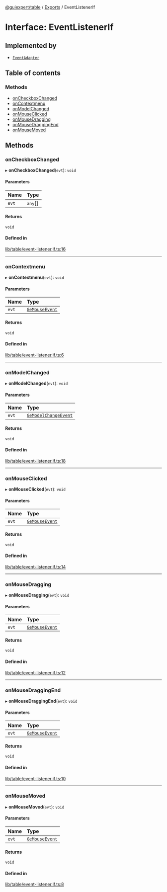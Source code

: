 [@guiexpert/table](../README.md) / [Exports](../modules.md) / EventListenerIf

# Interface: EventListenerIf

## Implemented by

- [`EventAdapter`](../classes/EventAdapter.md)

## Table of contents

### Methods

- [onCheckboxChanged](EventListenerIf.md#oncheckboxchanged)
- [onContextmenu](EventListenerIf.md#oncontextmenu)
- [onModelChanged](EventListenerIf.md#onmodelchanged)
- [onMouseClicked](EventListenerIf.md#onmouseclicked)
- [onMouseDragging](EventListenerIf.md#onmousedragging)
- [onMouseDraggingEnd](EventListenerIf.md#onmousedraggingend)
- [onMouseMoved](EventListenerIf.md#onmousemoved)

## Methods

### onCheckboxChanged

▸ **onCheckboxChanged**(`evt`): `void`

#### Parameters

| Name | Type |
| :------ | :------ |
| `evt` | `any`[] |

#### Returns

`void`

#### Defined in

[lib/table/event-listener.if.ts:16](https://github.com/guiexperttable/ge-table/blob/65d38fc/libs/table/src/lib/table/event-listener.if.ts#L16)

___

### onContextmenu

▸ **onContextmenu**(`evt`): `void`

#### Parameters

| Name | Type |
| :------ | :------ |
| `evt` | [`GeMouseEvent`](../classes/GeMouseEvent.md) |

#### Returns

`void`

#### Defined in

[lib/table/event-listener.if.ts:6](https://github.com/guiexperttable/ge-table/blob/65d38fc/libs/table/src/lib/table/event-listener.if.ts#L6)

___

### onModelChanged

▸ **onModelChanged**(`evt`): `void`

#### Parameters

| Name | Type |
| :------ | :------ |
| `evt` | [`GeModelChangeEvent`](../classes/GeModelChangeEvent.md) |

#### Returns

`void`

#### Defined in

[lib/table/event-listener.if.ts:18](https://github.com/guiexperttable/ge-table/blob/65d38fc/libs/table/src/lib/table/event-listener.if.ts#L18)

___

### onMouseClicked

▸ **onMouseClicked**(`evt`): `void`

#### Parameters

| Name | Type |
| :------ | :------ |
| `evt` | [`GeMouseEvent`](../classes/GeMouseEvent.md) |

#### Returns

`void`

#### Defined in

[lib/table/event-listener.if.ts:14](https://github.com/guiexperttable/ge-table/blob/65d38fc/libs/table/src/lib/table/event-listener.if.ts#L14)

___

### onMouseDragging

▸ **onMouseDragging**(`evt`): `void`

#### Parameters

| Name | Type |
| :------ | :------ |
| `evt` | [`GeMouseEvent`](../classes/GeMouseEvent.md) |

#### Returns

`void`

#### Defined in

[lib/table/event-listener.if.ts:12](https://github.com/guiexperttable/ge-table/blob/65d38fc/libs/table/src/lib/table/event-listener.if.ts#L12)

___

### onMouseDraggingEnd

▸ **onMouseDraggingEnd**(`evt`): `void`

#### Parameters

| Name | Type |
| :------ | :------ |
| `evt` | [`GeMouseEvent`](../classes/GeMouseEvent.md) |

#### Returns

`void`

#### Defined in

[lib/table/event-listener.if.ts:10](https://github.com/guiexperttable/ge-table/blob/65d38fc/libs/table/src/lib/table/event-listener.if.ts#L10)

___

### onMouseMoved

▸ **onMouseMoved**(`evt`): `void`

#### Parameters

| Name | Type |
| :------ | :------ |
| `evt` | [`GeMouseEvent`](../classes/GeMouseEvent.md) |

#### Returns

`void`

#### Defined in

[lib/table/event-listener.if.ts:8](https://github.com/guiexperttable/ge-table/blob/65d38fc/libs/table/src/lib/table/event-listener.if.ts#L8)
